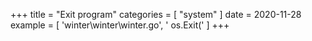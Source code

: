 +++
title = "Exit program"
categories = [ "system" ]
date = 2020-11-28
example = [
   'winter\winter\winter.go', ' os.Exit('
]
+++
